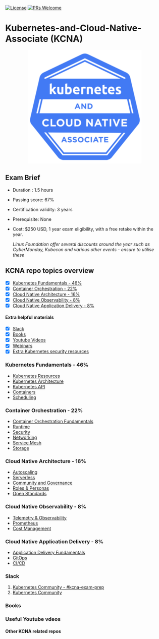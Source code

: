 [![License](https://img.shields.io/badge/License-Apache_2.0-blue.svg)](https://opensource.org/licenses/Apache-2.0)
[![PRs Welcome](https://img.shields.io/badge/PRs-welcome-brightgreen.svg?style=flat-square)](http://makeapullrequest.com)

# Kubernetes-and-Cloud-Native-Associate (KCNA)

<p align="center">
  <img width="360" src="KCNA-logo.jpeg">
</p>

## Exam Brief

- Duration : 1.5 hours
<!-- Number of questions : ??? Multiple choice questions -->
- Passing score: 67%
- Certification validity: 3 years
- Prerequisite: None
- Cost: $250 USD, 1 year exam eligibility, with a free retake within the year.

  *Linux Foundation offer several discounts around the year such as CyberMonday, Kubecon and various other events - ensure to utilise these*

## KCNA repo topics overview

- [X] [Kubernetes Fundamentals - 46%](#kubernetes-fundamentals---46)
- [X] [Container Orchestration - 22%](#containerr-orchestration---22)
- [X] [Cloud Native Architecture - 16%](#cloud-native-architecture---16)
- [X] [Cloud Native Observability - 8%](#cloud-native-observability---8)
- [X] [Cloud Native Application Delivery - 8%](#cloud-native-application-delivery---8)

#### Extra helpful materials

- [x] [Slack](#slack)
- [x] [Books](#books)
- [x] [Youtube Videos](#youtube-videos)
- [x] [Webinars](#webinars)
- [x] [Extra Kubernetes security resources](generic-kubernetes-containers-security/Kubernetes.md)

### Kubernetes Fundamentals - 46%

- [Kubernetes Resources](link)
- [Kubernetes Architecture](link)
- [Kubernetes API](link)
- [Containers](link)
- [Scheduling](link)

### Container Orchestration - 22%

- [Container Orchestration Fundamentals](link)
- [Runtime](link)
- [Security](link)
- [Networking](link)
- [Service Mesh](link)
- [Storage](link)

### Cloud Native Architecture - 16%

- [Autoscaling](link)
- [Serverless](link)
- [Community and Governance](link)
- [Roles & Personas](link)
- [Open Standards](link)

### Cloud Native Observability - 8%

- [Telemetry & Observability](link)
- [Prometheus](link)
- [Cost Management](link)

### Cloud Native Application Delivery - 8%

- [Application Delivery Fundamentals](link)
- [GitOps](link)
- [CI/CD](link)

### Slack

1. [Kubernetes Community - #kcna-exam-prep](https://kubernetes.slack.com)
1. [Kubernetes Community](https://kubernauts-slack-join.herokuapp.com/)

### Books

### Useful Youtube vdeos

#### Other KCNA related repos
